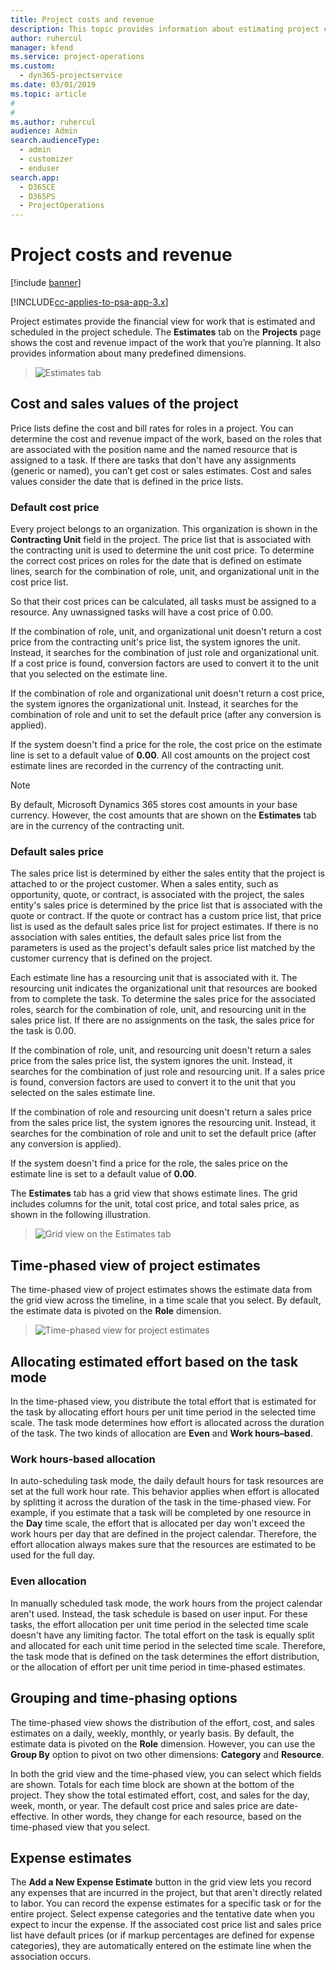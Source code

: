 ```yaml
---
title: Project costs and revenue
description: This topic provides information about estimating project costs and revenue.
author: ruhercul
manager: kfend
ms.service: project-operations
ms.custom: 
  - dyn365-projectservice
ms.date: 03/01/2019
ms.topic: article
#
#
ms.author: ruhercul
audience: Admin
search.audienceType: 
  - admin
  - customizer
  - enduser
search.app: 
  - D365CE
  - D365PS
  - ProjectOperations
---
```


# Project costs and revenue

[!include [banner](../includes/psa-now-project-operations.md)]

[!INCLUDE[cc-applies-to-psa-app-3.x](../includes/cc-applies-to-psa-app-3x.md)]

Project estimates provide the financial view for work that is estimated and scheduled in the project schedule. The **Estimates** tab on the **Projects** page shows the cost and revenue impact of the work that you’re planning. It also provides information about many predefined dimensions. 

> ![Estimates tab](media/project-5.png)

## Cost and sales values of the project

Price lists define the cost and bill rates for roles in a project. You can determine the cost and revenue impact of the work, based on the roles that are associated with the position name and the named resource that is assigned to a task. If there are tasks that don't have any assignments (generic or named), you can’t get cost or sales estimates. Cost and sales values consider the date that is defined in the price lists.

### Default cost price  

Every project belongs to an organization. This organization is shown in the **Contracting Unit** field in the project. The price list that is associated with the contracting unit is used to determine the unit cost price. To determine the correct cost prices on roles for the date that is defined on estimate lines, search for the combination of role, unit, and organizational unit in the cost price list. 

So that their cost prices can be calculated, all tasks must be assigned to a resource. Any uwnassigned tasks will have a cost price of 0.00.

If the combination of role, unit, and organizational unit doesn't return a cost price from the contracting unit's price list, the system ignores the unit. Instead, it searches for the combination of just role and organizational unit. If a cost price is found, conversion factors are used to convert it to the unit that you selected on the estimate line.

If the combination of role and organizational unit doesn't return a cost price, the system ignores the organizational unit. Instead, it searches for the combination of role and unit to set the default price (after any conversion is applied).

If the system doesn't find a price for the role, the cost price on the estimate line is set to a default value of **0.00**. All cost amounts on the project cost estimate lines are recorded in the currency of the contracting unit.

> [!NOTE]
> By default, Microsoft Dynamics 365 stores cost amounts in your base currency. However, the cost amounts that are shown on the **Estimates** tab are in the currency of the contracting unit.  

### Default sales price 

The sales price list is determined by either the sales entity that the project is attached to or the project customer. When a sales entity, such as opportunity, quote, or contract, is associated with the project, the sales entity's sales price is determined by the price list that is associated with the quote or contract. If the quote or contract has a custom price list, that price list is used as the default sales price list for project estimates. If there is no association with sales entities, the default sales price list from the parameters is used as the project's default sales price list matched by the customer currency that is defined on the project.

Each estimate line has a resourcing unit that is associated with it. The resourcing unit indicates the organizational unit that resources are booked from to complete the task. To determine the sales price for the associated roles, search for the combination of role, unit, and resourcing unit in the sales price list. If there are no assignments on the task, the sales price for the task is 0.00.

If the combination of role, unit, and resourcing unit doesn't return a sales price from the sales price list, the system ignores the unit. Instead, it searches for the combination of just role and resourcing unit. If a sales price is found, conversion factors are used to convert it to the unit that you selected on the sales estimate line. 

If the combination of role and resourcing unit doesn't return a sales price from the sales price list, the system ignores the resourcing unit. Instead, it searches for the combination of role and unit to set the default price (after any conversion is applied).

If the system doesn't find a price for the role, the sales price on the estimate line is set to a default value of **0.00**.

The **Estimates** tab has a grid view that shows estimate lines. The grid includes columns for the unit, total cost price, and total sales price, as shown in the following illustration. 

> ![Grid view on the Estimates tab](media/project-6.png)

## Time-phased view of project estimates

The time-phased view of project estimates shows the estimate data from the grid view across the timeline, in a time scale that you select. By default, the estimate data is pivoted on the **Role** dimension.

> ![Time-phased view for project estimates](media/project-7.png)

## Allocating estimated effort based on the task mode

In the time-phased view, you distribute the total effort that is estimated for the task by allocating effort hours per unit time period in the selected time scale. The task mode determines how effort is allocated across the duration of the task. The two kinds of allocation are **Even** and **Work hours–based**.

### Work hours-based allocation
 
In auto-scheduling task mode, the daily default hours for task resources are set at the full work hour rate. This behavior applies when effort is allocated by splitting it across the duration of the task in the time-phased view. For example, if you estimate that a task will be completed by one resource in the **Day** time scale, the effort that is allocated per day won't exceed the work hours per day that are defined in the project calendar. Therefore, the effort allocation always makes sure that the resources are estimated to be used for the full day.

### Even allocation

In manually scheduled task mode, the work hours from the project calendar aren't used. Instead, the task schedule is based on user input. For these tasks, the effort allocation per unit time period in the selected time scale doesn't have any limiting factor. The total effort on the task is equally split and allocated for each unit time period in the selected time scale. Therefore, the task mode that is defined on the task determines the effort distribution, or the allocation of effort per unit time period in time-phased estimates.

## Grouping and time-phasing options

The time-phased view shows the distribution of the effort, cost, and sales estimates on a daily, weekly, monthly, or yearly basis. By default, the estimate data is pivoted on the **Role** dimension. However, you can use the **Group By** option to pivot on two other dimensions: **Category** and **Resource**.

In both the grid view and the time-phased view, you can select which fields are shown. Totals for each time block are shown at the bottom of the project. They show the total estimated effort, cost, and sales for the day, week, month, or year. The default cost price and sales price are date-effective. In other words, they change for each resource, based on the time-phased view that you select.

## Expense estimates

The **Add a New Expense Estimate** button in the grid view lets you record any expenses that are incurred in the project, but that aren't directly related to labor. You can record the expense estimates for a specific task or for the entire project. Select expense categories and the tentative date when you expect to incur the expense. If the associated cost price list and sales price list have default prices (or if markup percentages are defined for expense categories), they are automatically entered on the estimate line when the association occurs.

